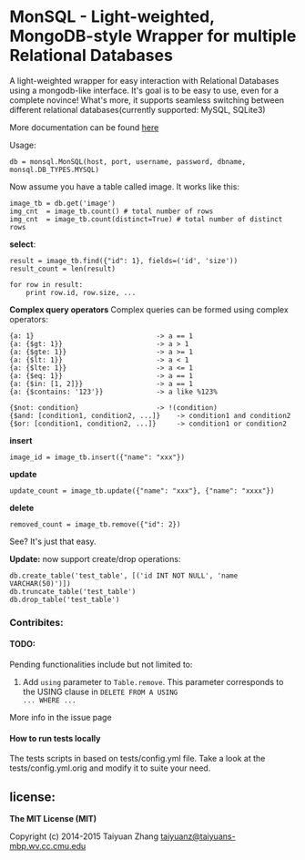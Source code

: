 MonSQL - Light-weighted, MongoDB-style Wrapper for multiple Relational Databases
====================
A light-weighted wrapper for easy interaction with Relational Databases using a mongodb-like interface. It's goal is to be easy to use, even for a complete novince! What's more, it supports seamless switching between different relational databases(currently supported: MySQL, SQLite3) 

More documentation can be found [here](http://monsql.readthedocs.org/en/latest/)

Usage:  

	db = monsql.MonSQL(host, port, username, password, dbname, monsql.DB_TYPES.MYSQL)  

Now assume you have a table called image. It works like this:  

	image_tb = db.get('image')
	img_cnt  = image_tb.count() # total number of rows
	img_cnt  = image_tb.count(distinct=True) # total number of distinct rows

**select**:
	
	result = image_tb.find({"id": 1}, fields=('id', 'size'))  
	result_count = len(result) 

	for row in result:
		print row.id, row.size, ...

**Complex query operators** Complex queries can be formed using complex operators:

	{a: 1}                              -> a == 1
    {a: {$gt: 1}}                       -> a > 1
    {a: {$gte: 1}}                      -> a >= 1
    {a: {$lt: 1}}                       -> a < 1
    {a: {$lte: 1}}                      -> a <= 1
    {a: {$eq: 1}}                       -> a == 1
    {a: {$in: [1, 2]}}                  -> a == 1
    {a: {$contains: '123'}}             -> a like %123%

    {$not: condition}                   -> !(condition)
    {$and: [condition1, condition2, ...]}    -> condition1 and condition2
    {$or: [condition1, condition2, ...]}     -> condition1 or condition2

**insert**

	image_id = image_tb.insert({"name": "xxx"})  

**update**

	update_count = image_tb.update({"name": "xxx"}, {"name": "xxxx"})  

**delete**

	removed_count = image_tb.remove({"id": 2})  


See? It's just that easy.  

**Update:** now support create/drop operations:

	db.create_table('test_table', [('id INT NOT NULL', 'name VARCHAR(50)')])
	db.truncate_table('test_table')
	db.drop_table('test_table')

### Contribites:

#### TODO:

Pending functionalities include but not limited to:

1.  Add <code>using</code> parameter to <code>Table.remove</code>. This parameter corresponds to the USING clause in <code>DELETE FROM A USING ... WHERE ...</code>

More info in the issue page

#### How to run tests locally

The tests scripts in based on tests/config.yml file. Take a look at the tests/config.yml.orig and modify it to suite your need.


## license:

__The MIT License (MIT)__

Copyright (c) 2014-2015 Taiyuan Zhang <taiyuanz@taiyuans-mbp.wv.cc.cmu.edu>
